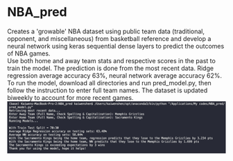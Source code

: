 # NBA_pred
Creates a 'growable' NBA dataset using public team data (traditional, opponent, and miscellaneous) from basketball reference and develop a neural network using keras sequential dense layers to predict the outcomes of NBA games. <br/>
Use both home and away team stats and respective scores in the past to train the model. The prediction is done from the most recent data. 
Ridge regression average accuracy 63%, neural network average accuracy 62%. <br/>
To run the model, download all directories and run pred_model.py, then follow the instruction to enter full team names. The dataset is updated biweekly to account for more recent games. <br/>
![sample](https://github.com/k-shen/NBA_pred/blob/master/sample_output.png)
